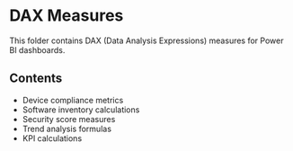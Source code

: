 # DAX Measures

This folder contains DAX (Data Analysis Expressions) measures for Power BI dashboards.

## Contents

- Device compliance metrics
- Software inventory calculations
- Security score measures
- Trend analysis formulas
- KPI calculations
